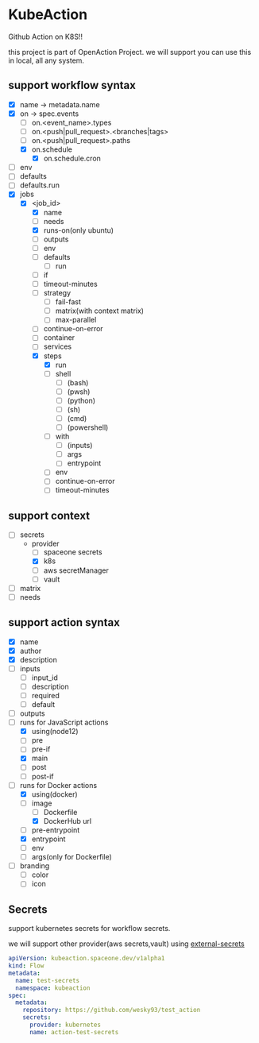 # KubeAction

Github Action on K8S!!

this project is part of OpenAction Project.
we will support you can use this in local, all any system. 

## support workflow syntax

- [x] name -> metadata.name
- [x] on -> spec.events
    - [ ] on.<event_name>.types
    - [ ] on.<push|pull_request>.<branches|tags>
    - [ ] on.<push|pull_request>.paths
    - [x] on.schedule
        - [x] on.schedule.cron
- [ ] env
- [ ] defaults
- [ ] defaults.run
- [x] jobs
    - [x] <job_id>
        - [x] name
        - [ ] needs
        - [x] runs-on(only ubuntu)
        - [ ] outputs
        - [ ] env
        - [ ] defaults
            - [ ] run
        - [ ] if
        - [ ] timeout-minutes
        - [ ] strategy
            - [ ] fail-fast
            - [ ] matrix(with context matrix)
            - [ ] max-parallel
        - [ ] continue-on-error
        - [ ] container
        - [ ] services
        - [x] steps
            - [x] run
            - [ ] shell
                - [ ] (bash)
                - [ ] (pwsh)
                - [ ] (python)
                - [ ] (sh)
                - [ ] (cmd)
                - [ ] (powershell)
            - [ ] with
                - [ ] (inputs)
                - [ ] args
                - [ ] entrypoint
            - [ ] env
            - [ ] continue-on-error
            - [ ] timeout-minutes

## support context
- [ ] secrets
    - provider
        - [ ] spaceone secrets
        - [x] k8s
        - [ ] aws secretManager
        - [ ] vault
- [ ] matrix
- [ ] needs

## support action syntax

- [x] name
- [x] author
- [x] description
- [ ] inputs
    - [ ] input_id
    - [ ] description
    - [ ] required
    - [ ] default
- [ ] outputs
- [ ] runs for JavaScript actions
    - [x] using(node12)
    - [ ] pre
    - [ ] pre-if
    - [x] main
    - [ ] post
    - [ ] post-if
- [ ] runs for Docker actions
    - [x] using(docker)
    - [ ] image
        - [ ] Dockerfile
        - [x] DockerHub url
    - [ ] pre-entrypoint
    - [x] entrypoint 
    - [ ] env
    - [ ] args(only for Dockerfile)
- [ ] branding
    - [ ] color
    - [ ] icon
    
## Secrets
support kubernetes secrets for workflow secrets.

we will support other provider(aws secrets,vault) using [external-secrets](https://github.com/godaddy/kubernetes-external-secrets)
```yaml
apiVersion: kubeaction.spaceone.dev/v1alpha1
kind: Flow
metadata:
  name: test-secrets
  namespace: kubeaction
spec:
  metadata:
    repository: https://github.com/wesky93/test_action
    secrets:
      provider: kubernetes
      name: action-test-secrets
```